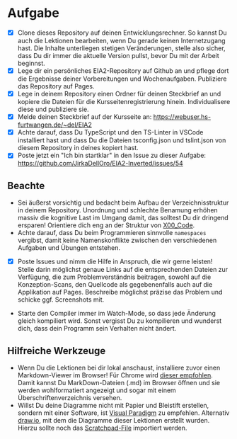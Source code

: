 # Aufgabe
- [x] Clone dieses Repository auf deinen Entwicklungsrechner. So kannst Du auch die Lektionen bearbeiten, wenn Du gerade keinen Internetzugang hast. Die Inhalte unterliegen stetigen Veränderungen, stelle also sicher, dass Du dir immer die aktuelle Version pullst, bevor Du mit der Arbeit beginnst.
- [x] Lege dir ein persönliches EIA2-Repository auf Github an und pflege dort die Ergebnisse deiner Vorbereitungen und Wochenaufgaben. Publiziere das Repository auf Pages. 
- [x] Lege in deinem Repository einen Ordner für deinen Steckbrief an und kopiere die Dateien für die Kursseitenregistrierung hinein. Individualisere diese und publiziere sie. 
- [x] Melde deinen Steckbrief auf der Kursseite an: https://webuser.hs-furtwangen.de/~del/EIA2   
- [x] Achte darauf, dass Du TypeScript und den TS-Linter in VSCode installiert hast und dass Du die Dateien tsconfig.json und tslint.json von diesem Repository in deines kopiert hast.
- [x] Poste jetzt ein "Ich bin startklar" in den Issue zu dieser Aufgabe: https://github.com/JirkaDellOro/EIA2-Inverted/issues/54

## Beachte
- Sei äußerst vorsichtig und bedacht beim Aufbau der Verzeichnisstruktur in deinem Repository. Unordnung und schlechte Benamung erhöhen massiv die kognitive Last im Umgang damit, das solltest Du dir dringend ersparen! Orientiere dich eng an der Struktur von [X00_Code](https://jirkadelloro.github.io/EIA2-Inverted/X00_Code).
- Achte darauf, dass Du beim Programmieren sinnvolle `namespaces` vergibst, damit keine Namenskonflikte zwischen den verschiedenen Aufgaben und Übungen entstehen.  
- [x] Poste Issues und nimm die Hilfe in Anspruch, die wir gerne leisten! Stelle darin möglichst genaue Links auf die entsprechenden Dateien zur Verfügung, die zum Problemverständnis beitragen, sowohl auf die Konzeption-Scans, den Quellcode als gegebenenfalls auch auf die Applikation auf Pages. Beschreibe möglichst präzise das Problem und schicke ggf. Screenshots mit.  
- Starte den Compiler immer im Watch-Mode, so dass jede Änderung gleich kompiliert wird. Sonst vergisst Du zu kompilieren und wunderst dich, dass dein Programm sein Verhalten nicht ändert.

## Hilfreiche Werkzeuge
- Wenn Du die Lektionen bei dir lokal anschaust, installiere zuvor einen Markdown-Viewer im Browser! Für Chrome wird [dieser empfohlen](https://chrome.google.com/webstore/detail/markdown-viewer/ckkdlimhmcjmikdlpkmbgfkaikojcbjk). Damit kannst Du MarkDown-Dateien (.md) im Browser öffnen und sie werden wohlformatiert angezeigt und sogar mit einem Überschriftenverzeichnis versehen.
- Willst Du deine Diagramme nicht mit Papier und Bleistift erstellen, sondern mit einer Software, ist [Visual Paradigm](https://online.visual-paradigm.com/drive/#diagramlist:proj=0&new) zu empfehlen. Alternativ [draw.io](https://www.draw.io), mit dem die Diagramme dieser Lektionen erstellt wurden. Hierzu sollte noch das [Scratchpad-File](https://jirkadelloro.github.io/EIA2-Inverted/X01_Appendix/UML/Draw.io_UML.xml) importiert werden.